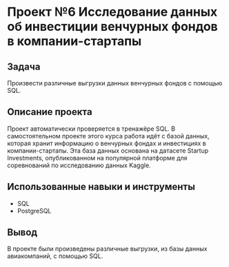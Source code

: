 # Проект №6 Исследование данных об инвестиции венчурных фондов в компании-стартапы
## Задача
Произвести различные выгрузки данных венчурных фондов с помощью SQL.
## Описание проекта
Проект автоматически проверяется в тренажёре SQL. В самостоятельном проекте этого курса работа идёт с базой данных, которая хранит информацию о венчурных фондах и инвестициях в компании-стартапы. Эта база данных основана на датасете Startup Investments, опубликованном на популярной платформе для соревнований по исследованию данных Kaggle.
## Использованные навыки и инструменты
  - SQL
  - PostgreSQL
## Вывод
В проекте были произведены различные выгрузки, из базы данных авиакомпаний, с помощью SQL.
